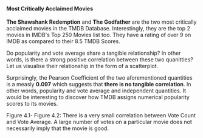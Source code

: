 


#### Most Critically Acclaimed Movies


**The Shawshank Redemption** and **The Godfather** are the two most critically acclaimed movies in the TMDB Database. Interestingly, they are the top 2 movies in IMDB's Top 250 Movies list too. They have a rating of over 9 on IMDB as compared to their 8.5 TMDB Scores.

Do popularity and vote average share a tangible relationship? In other words, is there a strong positive correlation between these two quanitties? Let us visualise their relationship in the form of a scatterplot.

Surprisingly, the Pearson Coefficient of the two aforementioned quantities is a measly **0.097** which suggests that **there is no tangible correlation**. In other words, popularity and vote average and independent quantities. It would be interesting to discover how TMDB assigns numerical popularity scores to its movies.

Figure 4.1- Figure 4.2: There is a very small correlation between Vote Count and Vote Average. A large number of votes on a particular movie does not necessarily imply that the movie is good.

